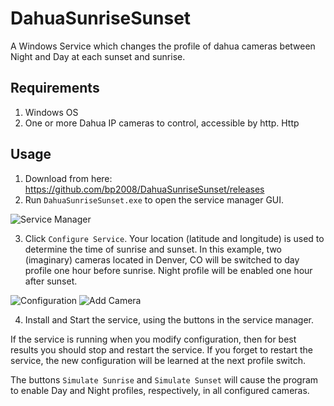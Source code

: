 # DahuaSunriseSunset
A Windows Service which changes the profile of dahua cameras between Night and Day at each sunset and sunrise.

## Requirements

1) Windows OS
2) One or more Dahua IP cameras to control, accessible by http.  Http

## Usage

1) Download from here: https://github.com/bp2008/DahuaSunriseSunset/releases
2) Run `DahuaSunriseSunset.exe` to open the service manager GUI.

![Service Manager](http://i.imgur.com/qIJZPOT.png)

3) Click `Configure Service`.  Your location (latitude and longitude) is used to determine the time of sunrise and sunset.  In this example, two (imaginary) cameras located in Denver, CO will be switched to day profile one hour before sunrise.  Night profile will be enabled one hour after sunset.

![Configuration](http://i.imgur.com/a9cKsuO.png) ![Add Camera](http://i.imgur.com/jqELba5.png)

4) Install and Start the service, using the buttons in the service manager.

If the service is running when you modify configuration, then for best results you should stop and restart the service.  If you forget to restart the service, the new configuration will be learned at the next profile switch.

The buttons `Simulate Sunrise` and `Simulate Sunset` will cause the program to enable Day and Night profiles, respectively, in all configured cameras.
